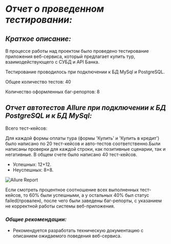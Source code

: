 # ***Отчет о проведенном тестировании:***
## ***Краткое описание:***
В процессе работы над проектом было проведено тестирование приложения веб-сервиса, который предлагает купить тур, взаимодействующего с СУБД и API Банка.

Тестирование проводилось при подключении к БД MySql и PostgreSQL.

Общее количество тестов: 40

Количество оформленных баг-репортов: 8

## ***Отчет автотестов Allure при подключении к БД PostgreSQL и к БД MySql:***

Всего тест-кейсов:

Для каждой формы оплаты тура (формы 'Купить' и 'Купить в кредит') было написано по 20 тест-кейсов и авто-тестов соответственно.Были написаны проверки для каждой строки, как позитивные сценарии, так и негативные. В общем счете было написано 40 тест-кейсов.

+ Успешных: 12+12.
+ Неуспешных: 8+8.


![Allure Report](Screenshot_6.png)



Если смотреть процентное соотношение всех выполненных тест-кейсов, то 60% были успешными, а у остальных 40% был статус failed(провален), после чего были заведены баг-репорты, с указанием не корректной работы системы веб-приложения.

### ***Общие рекомендации:***
+ Рекомендуется разработать техническую документацию с описанием ожидаемого поведения веб-сервиса.





